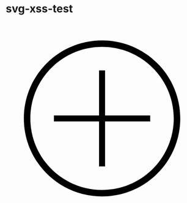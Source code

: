 # svg-xss-test

<svg xmlns="http://www.w3.org/2000/svg" viewBox="0 0 512 512">
<script type="text/javascript">
  alert("Hello, I'm in ;)");
</script>
<path d="M256 48C141.1 48 48 141.1 48 256s93.1 208 208 208 208-93.1 208-208S370.9 48 256 48zm0 398.7c-105.1 0-190.7-85.5-190.7-190.7S150.9 65.3 256 65.3 446.7 150.9 446.7 256 361.1 446.7 256 446.7z"/><path d="M264 128h-16v120H128v16h120v120h16V264h120v-16H264z"/></svg>
